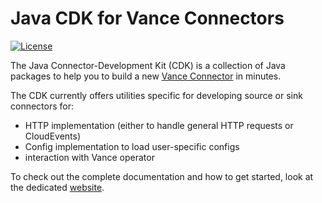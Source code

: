 # Java CDK for Vance Connectors

[![License](https://img.shields.io/:license-Apache2-blue.svg)](http://www.apache.org/licenses/LICENSE-2.0)

The Java Connector-Development Kit (CDK) is a collection of Java packages to help you to build a new
[Vance Connector][vc] in minutes.

The CDK currently offers utilities specific for developing source or sink connectors for:
- HTTP implementation (either to handle general HTTP requests or CloudEvents)
- Config implementation to load user-specific configs
- interaction with Vance operator

To check out the complete documentation and how to get started, look at the dedicated [website].

[vc]: https://github.com/linkall-labs/vance-docs/blob/main/docs/concept.md
[website]: https://linkall-labs.github.io/cdk-java/